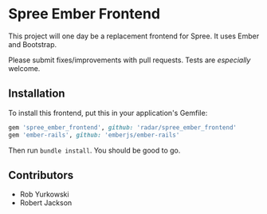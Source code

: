 # Spree Ember Frontend

This project will one day be a replacement frontend for Spree. It uses Ember and Bootstrap.

Please submit fixes/improvements with pull requests. Tests are *especially* welcome.

## Installation

To install this frontend, put this in your application's Gemfile:

```ruby
gem 'spree_ember_frontend', github: 'radar/spree_ember_frontend'
gem 'ember-rails', github: 'emberjs/ember-rails'
```

Then run `bundle install`. You should be good to go.

## Contributors

* Rob Yurkowski
* Robert Jackson
